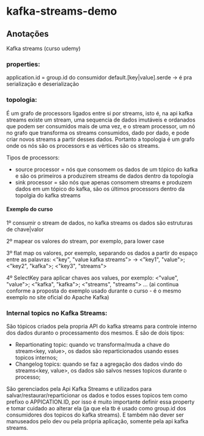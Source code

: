 # kafka-streams-demo

## Anotações
Kafka streams (curso udemy)

### properties:
  application.id = group.id do consumidor
  default.[key|value].serde -> é pra serialização e deserialização

### topologia:
É um grafo de processors ligados entre si por streams, isto é, na api kafka streams existe um stream, uma sequencia de dados 
imutáveis e ordanados que podem ser consumidos mais de uma vez, e o stream processor, um nó no grafo que transforma os streams 
consumidos, dado por dado, e pode criar novos streams a partir desses dados. Portanto a topologia é um grafo onde os nós 
são os processors e as vértices são os streams.

Tipos de processors:
- source processor = nós que consomem os dados de um tópico do kafka e são os primeiros a produzirem streams de dados dentro
  da topologia
- sink processor = são nós que apenas consomem streams e produzem dados em um tópico do kafka, são os últimos processors dentro
  da topolgia do kafka streams

#### Exemplo do curso
1º consumir o stream de dados, no kafka streams os dados são estruturas de chave|valor

2º mapear os valores do stream, por exemplo, para lower case 

3º flat map os valores, por exemplo, separando os dados a partir do espaço entre as palavras:
  <"key", "value kafka streams"> -> <"key1", "value">; <"key2", "kafka">; <"key3", "streams">

4º SelectKey para aplicar chaves aos values, por exemplo:
  <"value", "value">; <"kafka", "kafka">; <"streams", "streams">
  ... (ai continua conforme a proposta do exemplo usado durante o curso - é o mesmo exemplo no site oficial do Apache Kafka)


### Internal topics no Kafka Streams:
São tópicos criados pela propria API do kafka streams para controle interno dos dados duranto o processamento dos mesmos. E são de dois tipos:
- Repartionating topic: quando vc transforma/muda a chave do stream<key, value>, os dados são reparticionados usando esses topicos internos;
- Changelog topics: quando se faz a agregação dos dados vindo do streams<key, value>, os dados são salvos nesses topicos durante o processo;

São gerenciados pela Api Kafka Streams e utilizados para salvar/restaurar/reparticionar os dados e todos esses topicos tem como prefixo o APPICATION.ID, 
por isso é muito importante definir essa property e tomar cuidado ao alterar ela (ja que ela tb é usado como group.id dos consumidores dos topicos do kafka streams). 
E também não dever ser manuseados pelo dev ou pela própria aplicação, somente pela api kafka streams.
